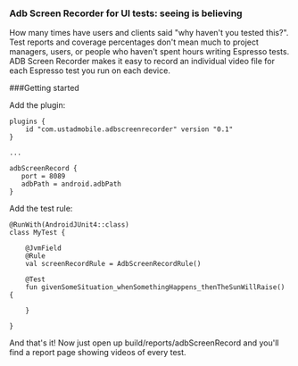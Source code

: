 
### Adb Screen Recorder for UI tests: seeing is believing

How many times have users and clients said "why haven't you tested this?". Test reports and coverage
percentages don't mean much to project managers, users, or people who haven't spent hours writing
Espresso tests. ADB Screen Recorder makes it easy to record an individual video file for each
Espresso test you run on each device.

###Getting started

Add the plugin:
```
plugins {
    id "com.ustadmobile.adbscreenrecorder" version "0.1"
}

...

adbScreenRecord {
   port = 8089
   adbPath = android.adbPath
}
```

Add the test rule:
```
@RunWith(AndroidJUnit4::class)
class MyTest {

    @JvmField
    @Rule
    val screenRecordRule = AdbScreenRecordRule()

    @Test
    fun givenSomeSituation_whenSomethingHappens_thenTheSunWillRaise() {

    }

}
```

And that's it! Now just open up build/reports/adbScreenRecord and you'll find a report page
showing videos of every test.

